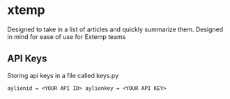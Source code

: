 # xtemp
Designed to take in a list of articles and quickly summarize them. Designed in mind for ease of use for Extemp teams

## API Keys
Storing api keys in a file called keys.py

`aylienid = <YOUR API ID>
aylienkey = <YOUR API KEY>`
